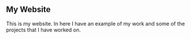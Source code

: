 ## My Website

This is my website. In here I have an example of my work and some of the projects that I have worked on. 
